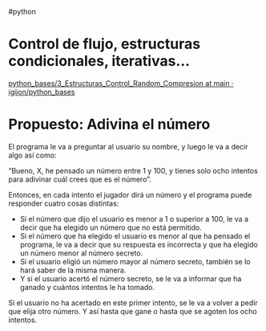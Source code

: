 #python
# Control de flujo, estructuras condicionales, iterativas…

[python_bases/3_Estructuras_Control_Random_Compresion at main · igijon/python_bases](https://github.com/igijon/python_bases/tree/main/3_Estructuras_Control_Random_Compresion)

# Propuesto: Adivina el número

El programa le va a preguntar al usuario su nombre, y luego le va a decir algo así como:

“Bueno, X, he pensado un número entre 1 y 100, y tienes solo ocho intentos para adivinar cuál crees que es el número”. 

Entonces, en cada intento el jugador dirá un número y el programa puede responder cuatro cosas distintas:
* Si el número que dijo el usuario es menor a 1 o superior a 100, le va a decir que ha elegido un número que no está permitido.
* Si el número que ha elegido el usuario es menor al que ha pensado el programa, le va a decir que su respuesta es incorrecta y que ha elegido un número menor al número secreto.
* Si el usuario eligió un número mayor al número secreto, también se lo hará saber de la misma manera.
* Y si el usuario acertó el número secreto, se le va a informar que ha ganado y cuántos intentos le ha tomado.

Si el usuario no ha acertado en este primer intento, se le va a volver a pedir que elija otro
número. Y así hasta que gane o hasta que se agoten los ocho intentos.
